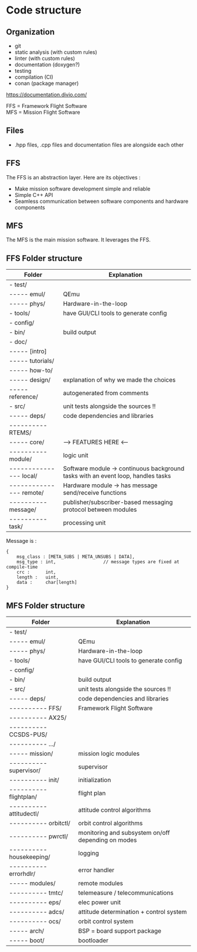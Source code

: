 # Code structure

## Organization

- git 
- static analysis (with custom rules) 
- linter (with custom rules) 
- documentation (doxygen?) 
- testing 
- compilation (CI) 
- conan (package manager)

https://documentation.divio.com/

FFS = Framework Flight Software\
MFS = Mission Flight Software  

## Files

- .hpp files, .cpp files and documentation files are alongside each other

## FFS

The FFS is an abstraction layer. Here are its objectives :

- Make mission software development simple and reliable
- Simple C++ API
- Seamless communication between software components and hardware components 

## MFS

The MFS is the main mission software. It leverages the FFS.

## FFS Folder structure
    
| Folder | Explanation |
|--------|-------------|
|- test/                        ||
|----- emul/                    |QEmu|
|----- phys/                    |Hardware-in-the-loop|
|- tools/                       |have GUI/CLI tools to generate config|
|- config/                      ||
|- bin/                         |build output|
|- doc/                         ||
|----- [intro]                  ||                
|----- tutorials/               ||
|----- how-to/                  ||
|----- design/                  |explanation of why we made the choices|
|----- reference/               |autogenerated from comments|
|- src/                         |unit tests alongside the sources !!|
|----- deps/                    |code dependencies and libraries|
|---------- RTEMS/              ||
|----- core/                    | --> FEATURES HERE <-- |
|---------- module/             |logic unit|
|--------------- local/         |Software module -> continuous background tasks with an event loop, handles tasks|
|--------------- remote/        |Hardware module -> has message send/receive functions|
|---------- message/            |publisher/subscriber-based messaging protocol between modules|
|---------- task/               |processing unit|

Message is :

    {
        msg_class : [META_SUBS | META_UNSUBS | DATA],
        msg_type : int,                  // message types are fixed at compile-time
        crc :      int,
        length :   uint,
        data :     char[length]
    }



## MFS Folder structure

| Folder | Explanation |
|--------|-------------|
|- test/                        ||
|----- emul/                    |QEmu|
|----- phys/                    |Hardware-in-the-loop|
|- tools/                       |have GUI/CLI tools to generate config|
|- config/                      ||
|- bin/                         |build output|
|- src/                         |unit tests alongside the sources !!|
|----- deps/                    |code dependencies and libraries|
|---------- FFS/                |Framework Flight Software|
|---------- AX25/               ||
|---------- CCSDS-PUS/          ||
|---------- .../                ||
|----- mission/                 |mission logic modules|
|---------- supervisor/         |supervisor|
|---------- init/               |initialization|
|---------- flightplan/         |flight plan|
|---------- attitudectl/        |attitude control algorithms|
|---------- orbitctl/           |orbit control algorithms|
|---------- pwrctl/             |monitoring and subsystem on/off depending on modes|
|---------- housekeeping/       |logging|
|---------- errorhdlr/          |error handler|
|----- modules/                 |remote modules|
|---------- tmtc/               |telemeasure / telecommunications|
|---------- eps/                |elec power unit|
|---------- adcs/               |attitude determination + control system|
|---------- ocs/                |orbit control system|
|----- arch/                    |BSP = board support package|
|----- boot/                    |bootloader|
